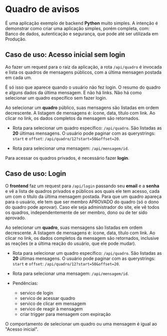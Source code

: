 # Quadro de avisos

É uma aplicação exemplo de backend **Python** muito simples. A intenção é demonstrar como criar uma aplicação simples, porém completa, com: Banco de dados, autenticação e segurança, que pode até ser utilizada em Produção.

## Caso de uso: Acesso inicial sem login

Ao fazer um request para o raiz da aplicação, a rota `/api/quadro` é invocada e lista os quadros de mensagens públicos, com a última mensagen postada em cada um. 

É só isso que aparece quando o usuário não fez login. O resumo do quadro e alguns dados da última mensagem. E não há links. Não há como selecionar um quadro específico sem fazer login.

Ao selecionar um **quadro** público, suas mensagens são listadas em ordem decrescente. A listagem de mensagens é: ícone, data, título com link. Ao clicar no link, os dados completos da mensagem são retornados.

- Rota para selecionar um quadro específico: `/api/quadro`. São listadas as **20** últimas mensagens. O usuário pode paginar com as querystrings: `start` e `offset`: `/api/quadro/12?start=50&offset=20`.

- Rota para selecionar uma mensagem: `/api/mensagem/id`.

Para acessar os quadros privados, é necessário fazer **login**.

## Caso de uso: Login

O **frontend** faz um request para `/api/login` passando seu **email** e a **senha** e vê a lista de quadros privados e públicos aos quais ele tem acesso, cada um com o título da última mensagem postada. Para que um quadro apareça para o usuário, ele tem que ser membro APROVADO do quadro (só o dono do quadro pode aprovar). Caso ele seja administrador do site, ele vê todos os quadros, independentemente de ser membro, dono ou de ter sido aprovado.

Ao selecionar um **quadro**, suas mensagens são listadas em ordem decrescente. A listagem de mensagens é: ícone, data, título com link. Ao clicar no link, os dados completos da mensagem são retornados, inclusive as reações (e a última reação do usuário, que ele pode mudar).

- Rota para selecionar um quadro específico: `/api/quadro`. São listadas as **20** últimas mensagens. O usuário pode paginar com as querystrings: `start` e `offset`: `/api/quadro/12?start=50&offset=20`.

- Rota para selecionar uma mensagem: `/api/mensagem/id`. 

- Pendências:
    - servico de login
    - servico de acessar quadro
    - servico de clicar em mensagem
    - servico de reagir à mensagem
    - criar trigger para mensagem com expiração

O comportamento de selecionar um quadro ou uma mensagem é igual ao "Acesso inicial".

